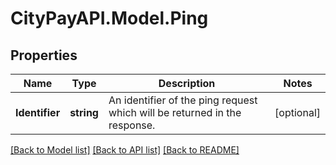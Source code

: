 # CityPayAPI.Model.Ping

## Properties

Name | Type | Description | Notes
------------ | ------------- | ------------- | -------------
**Identifier** | **string** | An identifier of the ping request which will be returned in the response. | [optional] 

[[Back to Model list]](../README.md#documentation-for-models) [[Back to API list]](../README.md#documentation-for-api-endpoints) [[Back to README]](../README.md)


